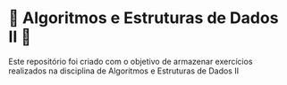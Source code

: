 # 🚀 Algoritmos e Estruturas de Dados II 🚀
Este repositório foi criado com o objetivo de armazenar exercícios realizados na disciplina de Algoritmos e Estruturas de Dados II
